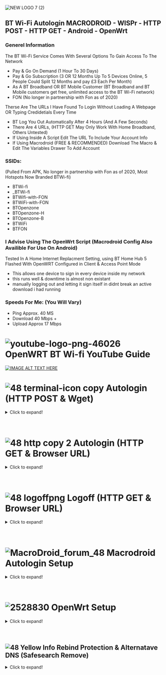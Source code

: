 ![NEW LOGO 7 (2)](https://user-images.githubusercontent.com/11254983/164937155-679db244-df83-4aa6-a6f2-9a3fee0dfad7.png)<br/> 
## BT Wi-Fi Autologin MACRODROID - WISPr - HTTP POST - HTTP GET - Android - OpenWrt

### Generel Information<br/>

The BT Wi-Fi Service Comes With Several Options To Gain Access To The Network<br/>
- Pay & Go On Demand (1 Hour To 30 Days)
- Pay & Go Subscription (3 OR 12 Months Up To 5 Devices Online, 5 People Could Split 12 Months and pay £3 Each Per Month)
- As A BT Broadband OR BT Mobile Customer (BT Broadband and BT Mobile customers get free, unlimited access to the BT Wi-Fi network)
- FON (No longer in partnership with Fon as of 2020)

Therse Are The URLs I Have Found To Login Without Loading A Webpage OR Typing Credidetials Every Time<br/>
- BT Log You Out Automatically After 4 Hours (And A Few Seconds)
- There Are 4 URLs, (HTTP GET May Only Work With Home Broadband, Others Untested) <br/> 
- If Using Inside A Script Edit The URL To Include Your Account Info<br/> 
- If Using Macrodroid (FREE & RECOMMENDED) Download The Macro & Edit The Variables Drawer To Add Account<br/>
### SSIDs:
(Pulled From APK, No longer in partnership with Fon as of 2020, Most Hotspots Now Branded BTWi-fi)

- BTWi-fi 
- _BTWi-fi 
- BTWifi-with-FON
- BTWiFi-with-FON
- BTOpenzone
- BTOpenzone-H
- BTOpenzone-B
- BTWiFi 
- BTFON

### I Advise Using The OpenWrt Script (Macrodroid Config Also Availible For Use On Android) <br/>

Tested In A Home Internet Replacment Setting, using BT Home Hub 5 Flashed With OpenWRT Configured in Client & Access Point Mode <br/>
- This allows one device to sign in every device inside my network <br/>
- this runs well & downtime is almost non existant <br/>
- manually logging out and letting it sign itself in didnt break an active download i had running

### Speeds For Me: (You Will Vary) <br/>

- Ping Approx. 40 MS<br/>
- Download 40 Mbps +<br/>
- Upload Approx 17 Mbps<br/>

# ![youtube-logo-png-46026](https://user-images.githubusercontent.com/11254983/164994883-0a78494e-ae24-4eee-bdbe-a165a7c7d890.png) OpenWRT BT Wi-fi YouTube Guide<br/>

[![IMAGE ALT TEXT HERE](https://img.youtube.com/vi/z7pTcrwUQkU/0.jpg)](https://www.youtube.com/watch?v=z7pTcrwUQkU)
<br/>
# ![48 terminal-icon copy](https://user-images.githubusercontent.com/11254983/164985283-235c64c3-415e-4cb1-8ce9-8967c23add8e.png) Autologin (HTTP POST & Wget)

<details>
  <summary>Click to expand!</summary>

## ![48 green icon](https://user-images.githubusercontent.com/11254983/164984530-03352fa6-2b61-427a-b92c-911b60fee1bb.png) Secure HTTP POST (With SSL Certificate) <br/>
(Normal Login, Does NOT Work With Other DNS Settings EG. Google DNS)<br/>

- BT Home Broadband:<br/>
wget -O /dev/null --post-data "username=USERNAME@btinternet.com&password=PASSWORD" https://www.btwifi.com:8443/tbbLogon<br/>
<br/>
  
- BT Wi-Fi (Pay & Go):<br/>
wget -O /dev/null --post-data "username=USERNAME@btinternet.com&password=PASSWORD" https://www.btwifi.com:8443/ante<br/>
<br/>
  
- BT Buisness Broadband:<br/>
wget -O /dev/null --post-data "username=USERNAME@btinternet.com&password=PASSWORD" https://www.btwifi.com:8443/ante?partnerNetwork=btb <br/>

## ![48 red icon](https://user-images.githubusercontent.com/11254983/164984548-c5ebaa6f-e76a-4752-8700-ed836cc31165.png) Insecure HTTP POST (Must Allow Any Certificate) <br/>
(SSL Error, Works With Other DNS Settings EG. Google DNS)
  
- BT Home Broadband:<br/>
wget -O /dev/null --post-data "username=USERNAME@btinternet.com&password=PASSWORD" https://192.168.23.21:8443/tbbLogon <br/>
<br/>
  
- BT Wi-Fi (Pay & Go):<br/>
wget -O /dev/null --post-data "username=USERNAME@btinternet.com&password=PASSWORD" https://192.168.23.21:8443/ante <br/>
<br/>
  
- BT Buisness Broadband:<br/>
wget -O /dev/null --post-data "username=USERNAME@btinternet.com&password=PASSWORD" https://192.168.23.21:8443/ante?partnerNetwork=btb <br/>

</details>

 <br/>
 <br/>

# ![48 http copy 2](https://user-images.githubusercontent.com/11254983/164985125-01ad4452-6b6a-42e7-94d5-a04020e1ded5.png) Autologin (HTTP GET & Browser URL) <br/>

<details>
  <summary>Click to expand!</summary>

## ![48 green icon](https://user-images.githubusercontent.com/11254983/164993018-7814c4d6-baee-4602-aae1-a9def39702cd.png) Secure HTTP GET (With SSL Certificate)<br/>
(Normal Login, Does NOT Work With Other DNS Settings EG. Google DNS) <br/>

https://www.btwifi.com:8443/wbacOpen?username=USERNAME@btinternet.com&password=PASSWORD

## ![48 red icon](https://user-images.githubusercontent.com/11254983/164984548-c5ebaa6f-e76a-4752-8700-ed836cc31165.png) Insecure HTTP GET (Must Allow Any Certificate)<br/>
(SSL Error in Browser, Works With Other DNS Settings EG. Google DNS) <br/>

https://192.168.23.21:8443/wbacOpen?username=USERNAME@btinternet.com&password=PASSWORD
 
</details>

 <br/>
 <br/>

# ![48 logoffpng](https://user-images.githubusercontent.com/11254983/164995694-4273493d-8bb6-4df4-91b4-ba90b926ce6c.png) Logoff (HTTP GET & Browser URL) <br/>

<details>
  <summary>Click to expand!</summary>

## ![48 green icon](https://user-images.githubusercontent.com/11254983/164993018-7814c4d6-baee-4602-aae1-a9def39702cd.png) Secure Page <br/>
(Normal Logoff, Does NOT Work With Other DNS Settings EG. Google DNS) <br/>

https://www.btwifi.com:8443/accountLogoff/home?confirmed=true

## ![48 red icon](https://user-images.githubusercontent.com/11254983/164984548-c5ebaa6f-e76a-4752-8700-ed836cc31165.png) Insecure <br/>
(SSL Error in Browser, Work With Other DNS Settings EG. Google DNS) <br/>

https://192.168.23.21:8443/accountLogoff/home?confirmed=true

</details>

 <br/>
 <br/>

# ![MacroDroid_forum_48](https://user-images.githubusercontent.com/11254983/164982041-be7d0dd7-5c9a-4b24-a5a4-4e8f82a17bc5.png) Macrodroid Autologin Setup<br/>

<details>
  <summary>Click to expand!</summary>

## Template Availible In The Macrodroid Template Store!
<br/>

![1 Screenshot_20220412-123013_MacroDroidStore](https://user-images.githubusercontent.com/11254983/163649134-b3bc7d86-01b2-42ee-a469-ac74f1c2c86b.jpg) <br/>

## Variables Tab (Ajust Settings & Add Account Here)
<br/>

![3  Screenshot_20220415-230400_MacroDroid_copy_640x1422](https://user-images.githubusercontent.com/11254983/163649231-921d6e70-86e0-46d0-8064-635d2b450ab8.png) <br/>

## Main Macro

<details>
  <summary>Click to expand!</summary>
  
![2  Screenshot_20220415-230329_MacroDroid_copy_640x6225](https://user-images.githubusercontent.com/11254983/163649196-6d36793d-7038-4684-b65e-305aaa9dc821.jpg)
<br/>

   </details>
   
  ## HTTP POST Request<br/>
   
  <details>
   <summary>Click to expand!</summary>
   
![3 Screenshot_20220412-123013_MacroDroid](https://user-images.githubusercontent.com/11254983/163034409-5751704c-937f-4461-9342-fe42f943fb53.jpg) <br/>
<br/>

  </details>

## HTTP POST Body

<details>
  <summary>Click to expand!</summary>

![4  Screenshot_20220412-123022_MacroDroid_copy_648x1440](https://user-images.githubusercontent.com/11254983/163034412-4e559a75-585d-4368-a9d5-3ab1d91de674.png) <br/>

  </details>
  
   </details>
   
 <br/>
 <br/>
   
   
  
 # ![2528830](https://user-images.githubusercontent.com/11254983/164993973-1b534096-84a8-4785-bf39-ea177eea4274.png) OpenWrt Setup <br/>
 
 <details>
  <summary>Click to expand!</summary>
  
  <br/>
  
## System - Administration (Set Password)
  Set Up Your Router Admin Password
  
  ![1 - System - Administration (Set Password)](https://user-images.githubusercontent.com/11254983/166240566-d8d4fc01-ef00-479c-8592-e3845ebe96a6.JPG)
  
 <br/>
  
## Network - Wireless (delete WiFi)
  ![2 - Network - Wireless (delete WiFi)](https://user-images.githubusercontent.com/11254983/166240817-9a8fb916-d3fd-4791-b4cb-dd2ae2649272.JPG)

  <br/>
  
## Network - Wireless (Connect BT WiFi)
![3 - Network - Wireless (Connect BT WiFi)](https://user-images.githubusercontent.com/11254983/166240933-f0e76120-650b-4d0f-9fd7-6407fe92e5d2.JPG)

  <br/>
  
## Network - Wireless (inactivity & Low ACK)
  ![4  - Network - Wireless (inactivity   Low ACK)](https://user-images.githubusercontent.com/11254983/166241142-6537767b-f52a-49e4-959b-6837102b9b61.JPG)
  
  <br/>
  
## Network - Wireless (Create An Access Point)
  ![4 1 - Network - Wireless (Create An Access Point)](https://user-images.githubusercontent.com/11254983/166241248-638a4873-0d93-4a99-bda9-f2a0ff2080ae.JPG)
  
  <br/>
  
## Network - Interface (delete wan & wan6)
  ![5 - Network - Interface (delete wan   wan6)](https://user-images.githubusercontent.com/11254983/166241334-f505c56f-23db-4e25-9941-55cffcd3bc47.JPG)
  
  <br/>
  
## Network - Interface - LAN - Edit (Use custom DNS servers)
![6 - Network - Interface - LAN - Edit (Use custom DNS servers)](https://user-images.githubusercontent.com/11254983/166241402-27dc1998-64c3-41da-a3c0-390827530e47.JPG)
  
  <br/>
  
## Network - Interface - LAN - Edit - DHCP Server - Advanced Settings- (DHCP-options)
  ![7 - Network - Interface - LAN - Edit - DHCP Server - Advanced Settings- (DHCP-options)](https://user-images.githubusercontent.com/11254983/166241561-665686c0-3435-4bc8-9f2e-2a3fe3b5cfcd.JPG)
  
  <br/>
  
## Network - DHCP & DNS (disable rebind protection)
  ![8 - Network - DHCP   DNS (disable rebind protection)](https://user-images.githubusercontent.com/11254983/166241698-471e5593-043a-4ffe-9f3a-7e6ad959831b.JPG)
  
  <br/>
  
## Login Manually
  ![9 - Login Manually](https://user-images.githubusercontent.com/11254983/166241894-2aa59758-a5bb-4863-a13c-a2874aca56d1.JPG)
  
  <br/>
  
## System - Software (install libustream-mbedtls)
  ![10 - System - Software](https://user-images.githubusercontent.com/11254983/166242079-36c6912e-d3cc-489d-a03e-3652604631aa.JPG)
  
  <br/>
  
## System - Software (install tmux)
  ![11 - System - Software](https://user-images.githubusercontent.com/11254983/166242150-36d4c4e7-f1b6-45c6-95f0-15fc8e9e0343.JPG)
  
  <br/>
  
## Add Account Details to the Script
  ![12 - Add Account Details to SH](https://user-images.githubusercontent.com/11254983/166242263-c55bd6ba-1414-4332-bc85-b356d2bf17aa.JPG)
  
  <br/>
  
## Copy Script To /sbin (Use WinSCP to transfer)
  ![13 - Copy sh To sbin](https://user-images.githubusercontent.com/11254983/166242422-9e4e91bd-16a4-4500-a51f-5ee796ddee61.JPG)
  
  <br/>
  
## Set Permissions (755)
  ![14 - Set Permissions (755)](https://user-images.githubusercontent.com/11254983/166242532-b2aefdd3-215e-47f6-87db-b0255253ce72.JPG)
  
  <br/>
  
## System - Startup - Local startup
  ![15 - System - Startup - Local startup](https://user-images.githubusercontent.com/11254983/166242600-ff456463-fded-4b3c-8421-d6828284c164.JPG)
  
  <br/>
  
## Network - DHCP & DNS (enable rebind protection)
  ![16 - Network - DHCP   DNS (enable rebind protection)](https://user-images.githubusercontent.com/11254983/166242694-f7b918ad-f751-4473-b396-63a526b30d0f.JPG)
  
  <br/>
  
  ## Manual Run The Script (For Tetsing)
  
  ![17 - Manual Run](https://user-images.githubusercontent.com/11254983/166243577-bc600601-d463-4ee7-942f-af60fc8c8552.JPG)

  <br/>
  
  
</details>

 <br/>
 <br/>
  
 ## ![48 Yellow Info](https://user-images.githubusercontent.com/11254983/164985697-861a5a64-e88a-4279-a317-13859676e50e.png) Rebind Protection & Alternatave DNS (Safesearch Remove)
 
 <details>
  <summary>Click to expand!</summary>

<br/>

- Rebind Protection Needs To Be "OFF" To Load The Login Page Using Browser "btwifi.com:8443"
- To Use Rebind Protection "ON" (OpenWrt Default) Use The Insecure URLs (Cert Warning) "192.168.23.21:8443"
- "Use Custom DNS Servers" Affects Android (Wi-Fi) Automatically Geting Google DNS Via DHCP
- "DHCP-Options" Affects Windows (Ethernet) Automatically Geting Google DNS Via DHCP
  
<br/>
Im Using Google DNS on the internal network To Remove Forced Google Safe Search<br/>
<br/>

- Chose Network > Interfaces From The Menu
- EDIT the LAN Interface<br/>
 
 ![lan](https://user-images.githubusercontent.com/11254983/164999146-b1a85ec5-9752-4e56-ab6c-ceb4c969327b.JPG)

- Find "Use custom DNS servers" Add<br/>
8.8.8.8 & 8.8.4.4<br/>
  
![DHCP GEN](https://user-images.githubusercontent.com/11254983/164999416-b8b8ca43-272d-47a3-a106-2e3165c0fdad.JPG)

- Open DHCP Server Tab, Advanced
  
![DHCP ADV BAR](https://user-images.githubusercontent.com/11254983/164999274-0c193757-6404-47ff-8b74-9e555c0dc326.JPG)
  
 - Under DHCP-Options ADD<br/>
6,8.8.8.8,8.8.4.4<br/>
 
 ![DHCP ADV](https://user-images.githubusercontent.com/11254983/164999225-05066ac7-f35a-4ea2-9b5f-5c237458e56a.JPG)

</details>

 <br/>
 <br/>
